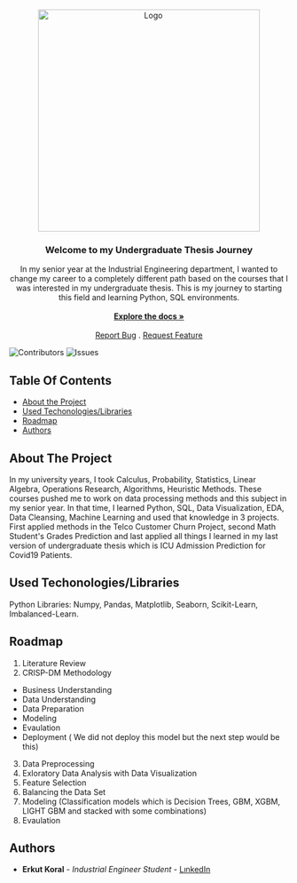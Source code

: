 <br/>
<p align="center">
  <a href="https://github.com/erkutkoral/UndergraduateThesisJourney">
    <img src="https://www.bibguru.com/guides/img/apa-undergraduate-thesis-citation-400x400.png" alt="Logo" width="400" height="400">
  </a>

  <h3 align="center">Welcome to my Undergraduate Thesis Journey</h3>

  <p align="center">
    In my senior year at the Industrial Engineering department, I wanted to change my career to a completely different path based on the courses that I was interested in my undergraduate thesis. This is my journey to starting this field and learning Python, SQL environments.
    <br/>
    <br/>
    <a href="https://github.com/erkutkoral/UndergraduateThesisJourney"><strong>Explore the docs »</strong></a>
    <br/>
    <br/>
    <a href="https://github.com/erkutkoral/UndergraduateThesisJourney/issues">Report Bug</a>
    .
    <a href="https://github.com/erkutkoral/UndergraduateThesisJourney/issues">Request Feature</a>
  </p>
</p>

![Contributors](https://img.shields.io/github/contributors/erkutkoral/UndergraduateThesisJourney?color=dark-green) ![Issues](https://img.shields.io/github/issues/erkutkoral/UndergraduateThesisJourney) 

## Table Of Contents

* [About the Project](#about-the-project)
* [Used Techonologies/Libraries](#built-with)
* [Roadmap](#roadmap)
* [Authors](#authors)

## About The Project

In my university years, I took Calculus, Probability, Statistics, Linear Algebra, Operations Research, Algorithms, Heuristic Methods. These courses pushed me to work on data processing methods and this subject in my senior year. In that time, I learned Python, SQL, Data Visualization, EDA, Data Cleansing, Machine Learning and used that knowledge in 3 projects. First applied methods in the Telco Customer Churn Project, second Math Student's Grades Prediction and last applied all things I learned in my last version of undergraduate thesis which is ICU Admission Prediction for Covid19 Patients.

## Used Techonologies/Libraries

Python Libraries: Numpy, Pandas, Matplotlib, Seaborn, Scikit-Learn, Imbalanced-Learn.

## Roadmap

1. Literature Review
2. CRISP-DM Methodology
  * Business Understanding
  * Data Understanding
  * Data Preparation
  * Modeling
  * Evaulation
  * Deployment ( We did not deploy this model but the next step would be this)
3. Data Preprocessing
4. Exloratory Data Analysis with Data Visualization
5. Feature Selection
6. Balancing the Data Set
7. Modeling (Classification models which is Decision Trees, GBM, XGBM, LIGHT GBM and stacked with some combinations)
8. Evaulation

## Authors

* **Erkut Koral** - *Industrial Engineer Student* - [LınkedIn](https://www.linkedin.com/in/erkutkoral/)
